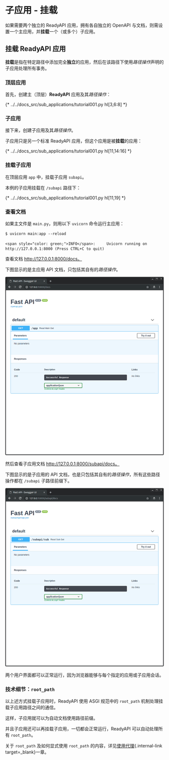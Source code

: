 # 子应用 - 挂载

如果需要两个独立的 ReadyAPI 应用，拥有各自独立的 OpenAPI 与文档，则需设置一个主应用，并**挂载**一个（或多个）子应用。

## 挂载 **ReadyAPI** 应用

**挂载**是指在特定路径中添加完全**独立**的应用，然后在该路径下使用*路径操作*声明的子应用处理所有事务。

### 顶层应用

首先，创建主（顶层）**ReadyAPI** 应用及其*路径操作*：

{* ../../docs_src/sub_applications/tutorial001.py hl[3,6:8] *}

### 子应用

接下来，创建子应用及其*路径操作*。

子应用只是另一个标准 ReadyAPI 应用，但这个应用是被**挂载**的应用：

{* ../../docs_src/sub_applications/tutorial001.py hl[11,14:16] *}

### 挂载子应用

在顶层应用 `app` 中，挂载子应用 `subapi`。

本例的子应用挂载在 `/subapi` 路径下：

{* ../../docs_src/sub_applications/tutorial001.py hl[11,19] *}

### 查看文档

如果主文件是 `main.py`，则用以下 `uvicorn` 命令运行主应用：

<div class="termy">

```console
$ uvicorn main:app --reload

<span style="color: green;">INFO</span>:     Uvicorn running on http://127.0.0.1:8000 (Press CTRL+C to quit)
```

</div>

查看文档 <a href="http://127.0.0.1:8000/docs" class="external-link" target="_blank">http://127.0.0.1:8000/docs。</a>

下图显示的是主应用 API 文档，只包括其自有的*路径操作*。

<img src="/img/tutorial/sub-applications/image01.png">

然后查看子应用文档 <a href="http://127.0.0.1:8000/subapi/docs" class="external-link" target="_blank">http://127.0.0.1:8000/subapi/docs。</a>

下图显示的是子应用的 API 文档，也是只包括其自有的*路径操作*，所有这些路径操作都在 `/subapi` 子路径前缀下。

<img src="/img/tutorial/sub-applications/image02.png">

两个用户界面都可以正常运行，因为浏览器能够与每个指定的应用或子应用会话。

### 技术细节：`root_path`

以上述方式挂载子应用时，ReadyAPI 使用 ASGI 规范中的 `root_path` 机制处理挂载子应用路径之间的通信。

这样，子应用就可以为自动文档使用路径前缀。

并且子应用还可以再挂载子应用，一切都会正常运行，ReadyAPI 可以自动处理所有 `root_path`。

关于 `root_path` 及如何显式使用 `root_path` 的内容，详见[使用代理](behind-a-proxy.md){.internal-link target=_blank}一章。
